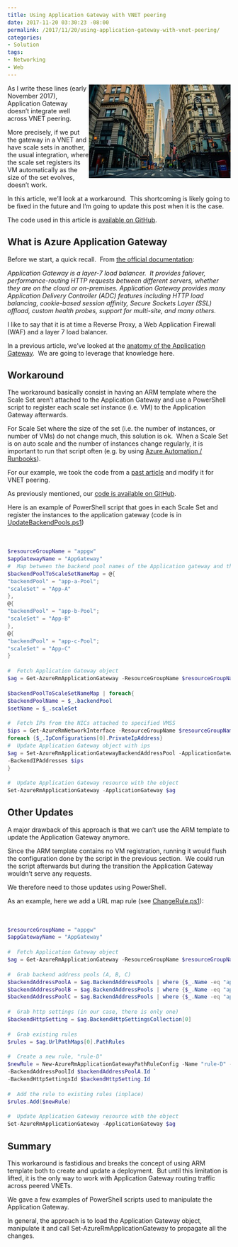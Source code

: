 ```yaml
---
title: Using Application Gateway with VNET peering
date: 2017-11-20 03:30:23 -08:00
permalink: /2017/11/20/using-application-gateway-with-vnet-peering/
categories:
- Solution
tags:
- Networking
- Web
---
```

<a href="/assets/posts/2017/4/using-application-gateway-with-vnet-peering/pexels-photo-3747101.jpg"><img style="border:0 currentcolor;float:right;display:inline;background-image:none;" title="pexels-photo-374710[1]" src="/assets/posts/2017/4/using-application-gateway-with-vnet-peering/pexels-photo-3747101_thumb.jpg" alt="pexels-photo-374710[1]" width="320" height="211" align="right" border="0" /></a>As I write these lines (early November 2017), Application Gateway doesn’t integrate well across VNET peering.

More precisely, if we put the gateway in a VNET and have scale sets in another, the usual integration, where the scale set registers its VM automatically as the size of the set evolves, doesn’t work.

In this article, we’ll look at a workaround.  This shortcoming is likely going to be fixed in the future and I’m going to update this post when it is the case.

The code used in this article is <a href="https://github.com/vplauzon/app-gateway/tree/master/multi-vnets-vmss" target="_blank" rel="noopener">available on GitHub</a>.
<h2>What is Azure Application Gateway</h2>
Before we start, a quick recall.  From <a href="https://docs.microsoft.com/en-us/azure/application-gateway/application-gateway-create-gateway-arm">the official documentation</a>:

<em>Application Gateway is a layer-7 load balancer.  It provides failover, performance-routing HTTP requests between different servers, whether they are on the cloud or on-premises. Application Gateway provides many Application Delivery Controller (ADC) features including HTTP load balancing, cookie-based session affinity, Secure Sockets Layer (SSL) offload, custom health probes, support for multi-site, and many others.</em>

I like to say that it is at time a Reverse Proxy, a Web Application Firewall (WAF) and a layer 7 load balancer.

In a previous article, we’ve looked at the <a href="https://vincentlauzon.com/2017/07/17/azure-application-gateway-anatomy/">anatomy of the Application Gateway</a>.  We are going to leverage that knowledge here.
<h2>Workaround</h2>
The workaround basically consist in having an ARM template where the Scale Set aren’t attached to the Application Gateway and use a PowerShell script to register each scale set instance (i.e. VM) to the Application Gateway afterwards.

For Scale Set where the size of the set (i.e. the number of instances, or number of VMs) do not change much, this solution is ok.  When a Scale Set is on auto scale and the number of instances change regularly, it is important to run that script often (e.g. by using <a href="https://vincentlauzon.com/2015/11/01/azure-runbook-a-complete-simple-example/">Azure Automation / Runbooks</a>).

For our example, we took the code from a <a href="https://vincentlauzon.com/2017/05/08/url-routing-with-azure-application-gateway/">past article</a> and modify it for VNET peering.

As previously mentioned, our <a href="https://github.com/vplauzon/app-gateway/tree/master/multi-vnets-vmss" target="_blank" rel="noopener">code is available on GitHub</a>.

Here is an example of PowerShell script that goes in each Scale Set and register the instances to the application gateway (code is in <a href="https://github.com/vplauzon/app-gateway/blob/master/multi-vnets-vmss/UpdateBackendPools.ps1" target="_blank" rel="noopener">UpdateBackendPools.ps1</a>)

```PowerShell


$resourceGroupName = "appgw"
$appGatewayName = "AppGateway"
#  Map between the backend pool names of the Application gateway and the scale set names
$backendPoolToScaleSetNameMap = @{
"backendPool" = "app-a-Pool";
"scaleSet" = "App-A"
},
@{
"backendPool" = "app-b-Pool";
"scaleSet" = "App-B"
},
@{
"backendPool" = "app-c-Pool";
"scaleSet" = "App-C"
}

#  Fetch Application Gateway object
$ag = Get-AzureRmApplicationGateway -ResourceGroupName $resourceGroupName -Name $appGatewayName

$backendPoolToScaleSetNameMap | foreach{
$backendPoolName = $_.backendPool
$setName = $_.scaleSet

#  Fetch IPs from the NICs attached to specified VMSS
$ips = Get-AzureRmNetworkInterface -ResourceGroupName $resourceGroupName -VirtualMachineScaleSetName $setName |
foreach {$_.IpConfigurations[0].PrivateIpAddress}
#  Update Application Gateway object with ips
$ag = Set-AzureRmApplicationGatewayBackendAddressPool -ApplicationGateway $ag -Name $backendPoolName `
-BackendIPAddresses $ips
}

#  Update Application Gateway resource with the object
Set-AzureRmApplicationGateway -ApplicationGateway $ag

```

<h2>Other Updates</h2>
A major drawback of this approach is that we can’t use the ARM template to update the Application Gateway anymore.

Since the ARM template contains no VM registration, running it would flush the configuration done by the script in the previous section.  We could run the script afterwards but during the transition the Application Gateway wouldn’t serve any requests.

We therefore need to those updates using PowerShell.

As an example, here we add a URL map rule (see <a href="https://github.com/vplauzon/app-gateway/blob/master/multi-vnets-vmss/ChangeRule.ps1" target="_blank" rel="noopener">ChangeRule.ps1</a>):

```PowerShell


$resourceGroupName = "appgw"
$appGatewayName = "AppGateway"

#  Fetch Application Gateway object
$ag = Get-AzureRmApplicationGateway -ResourceGroupName $resourceGroupName -Name $appGatewayName

#  Grab backend address pools (A, B, C)
$backendAddressPoolA = $ag.BackendAddressPools | where {$_.Name -eq "app-a-Pool"}
$backendAddressPoolB = $ag.BackendAddressPools | where {$_.Name -eq "app-b-Pool"}
$backendAddressPoolC = $ag.BackendAddressPools | where {$_.Name -eq "app-c-Pool"}

#  Grab http settings (in our case, there is only one)
$backendHttpSetting = $ag.BackendHttpSettingsCollection[0]

#  Grab existing rules
$rules = $ag.UrlPathMaps[0].PathRules

#  Create a new rule, "rule-D"
$newRule = New-AzureRmApplicationGatewayPathRuleConfig -Name "rule-D" -Paths "/d/*" `
-BackendAddressPoolId $backendAddressPoolA.Id `
-BackendHttpSettingsId $backendHttpSetting.Id

#  Add the rule to existing rules (inplace)
$rules.Add($newRule)

#  Update Application Gateway resource with the object
Set-AzureRmApplicationGateway -ApplicationGateway $ag

```

<h2>Summary</h2>
This workaround is fastidious and breaks the concept of using ARM template both to create and update a deployment.  But until this limitation is lifted, it is the only way to work with Application Gateway routing traffic across peered VNETs.

We gave a few examples of PowerShell scripts used to manipulate the Application Gateway.

In general, the approach is to load the Application Gateway object, manipulate it and call Set-AzureRmApplicationGateway to propagate all the changes.